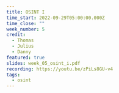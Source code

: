 ```yaml
---
title: OSINT I
time_start: 2022-09-29T05:00:00.000Z
time_close: ""
week_number: 5
credit:
  - Thomas
  - Julius
  - Danny
featured: true
slides: week_05_osint_i.pdf
recording: https://youtu.be/zPiLs8GU-v4
tags:
  - osint
---
```

